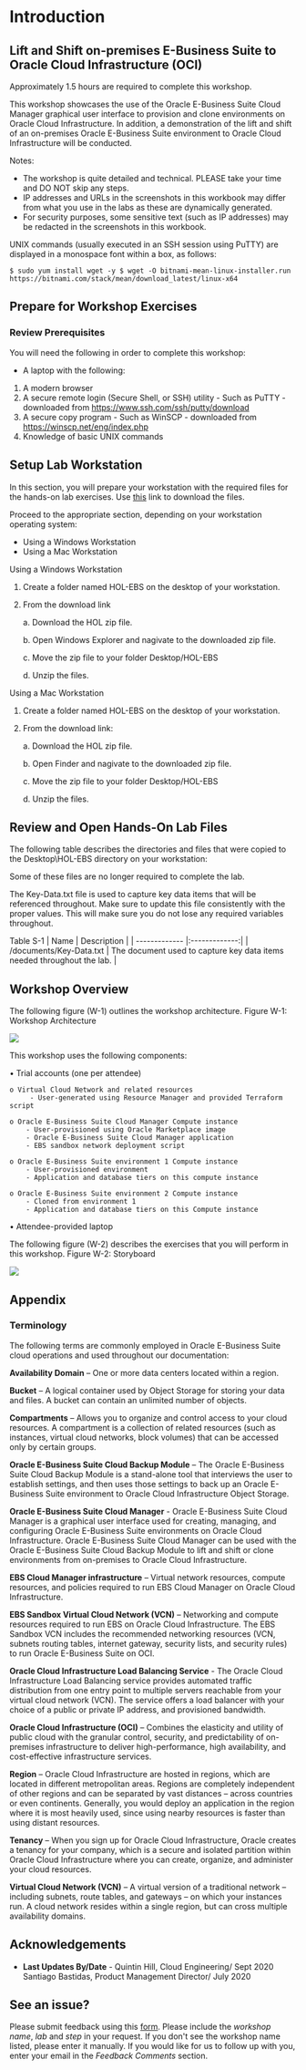 # Introduction

## Lift and Shift on-premises E-Business Suite to Oracle Cloud Infrastructure (OCI)

Approximately 1.5 hours are required to complete this workshop.

This workshop showcases the use of the Oracle E-Business Suite Cloud Manager graphical user interface to provision and clone environments on Oracle Cloud Infrastructure. In addition, a demonstration of the lift and shift of an on-premises Oracle E-Business Suite environment to Oracle Cloud Infrastructure will be conducted.

Notes:

* The workshop is quite detailed and technical. PLEASE take your time and DO NOT skip any steps.
* IP addresses and URLs in the screenshots in this workbook may differ from what you use in the labs as these are dynamically generated.
* For security purposes, some sensitive text (such as IP addresses) may be redacted in the screenshots in this workbook.

UNIX commands (usually executed in an SSH session using PuTTY) are displayed in a monospace font within a box, as follows: 

```
$ sudo yum install wget -y $ wget -O bitnami-mean-linux-installer.run https://bitnami.com/stack/mean/download_latest/linux-x64
```

## Prepare for Workshop Exercises

### Review Prerequisites

You will need the following in order to complete this workshop:

* A laptop with the following:

1. A modern browser
2. A secure remote login (Secure Shell, or SSH) utility 
        - Such as PuTTY - downloaded from https://www.ssh.com/ssh/putty/download
3. A secure copy program
        - Such as WinSCP - downloaded from https://winscp.net/eng/index.php
4. Knowledge of basic UNIX commands

## Setup Lab Workstation

In this section, you will prepare your workstation with the required files for the hands-on lab exercises. 
Use [this](https://objectstorage.us-ashburn-1.oraclecloud.com/p/mAWDPAT5jDjg34fUnSHtu-u_ztJ0_D9igCl1Bpoi7_E/n/orasenatdecanational01/b/EBS-Folder/o/EBSHOL-EBS.zip) link to download the files.

Proceed to the appropriate section, depending on your workstation operating system:

* Using a Windows Workstation
* Using a Mac Workstation

Using a Windows Workstation

1. Create a folder named HOL-EBS on the desktop of your workstation.

2. From the download link

    a. Download the HOL zip file.

    b. Open Windows Explorer and nagivate to the downloaded zip file. 
        
    c. Move the zip file to your folder Desktop/HOL-EBS 
        
    d. Unzip the files.

Using a Mac Workstation

1. Create a folder named HOL-EBS on the desktop of your workstation.

2. From the download link:

   a. Download the HOL zip file.

    b. Open Finder and nagivate to the downloaded zip file. 
        
    c. Move the zip file to your folder Desktop/HOL-EBS 
        
    d. Unzip the files. 

## Review and Open Hands-On Lab Files

The following table describes the directories and files that were copied to the Desktop\HOL-EBS directory on your workstation:

Some of these files are no longer required to complete the lab. 

The Key-Data.txt file is used to capture key data items that will be referenced throughout. Make sure to update this file consistently with the proper values. This will make sure you do not lose any required variables throughout. 

Table S-1
| Name          | Description       | 
| ------------- |:-------------:|
| /documents/Key-Data.txt      | The document used to capture key data items needed throughout the lab.     |

## Workshop Overview

The following figure (W-1) outlines the workshop architecture.
Figure W-1: Workshop Architecture

![](./images/1.png " ")

This workshop uses the following components:

• Trial accounts (one per attendee)

    o Virtual Cloud Network and related resources 
         - User-generated using Resource Manager and provided Terraform script

    o Oracle E-Business Suite Cloud Manager Compute instance 
        - User-provisioned using Oracle Marketplace image 
        - Oracle E-Business Suite Cloud Manager application 
        - EBS sandbox network deployment script

    o Oracle E-Business Suite environment 1 Compute instance 
        - User-provisioned environment 
        - Application and database tiers on this compute instance

    o Oracle E-Business Suite environment 2 Compute instance 
        - Cloned from environment 1 
        - Application and database tiers on this Compute instance

• Attendee-provided laptop

The following figure (W-2) describes the exercises that you will perform in this workshop.
Figure W-2: Storyboard

![](./images/2.png " ")

## Appendix
### Terminology

The following terms are commonly employed in Oracle E-Business Suite cloud operations and used throughout our documentation:

**Availability Domain** – One or more data centers located within a region.

**Bucket** – A logical container used by Object Storage for storing your data and files. A bucket can contain an unlimited number of objects.

**Compartments** – Allows you to organize and control access to your cloud resources. A compartment is a collection of related resources (such as instances, virtual cloud networks, block volumes) that can be accessed only by certain groups.

**Oracle E-Business Suite Cloud Backup Module** – The Oracle E-Business Suite Cloud Backup Module is a stand-alone tool that interviews the user to establish settings, and then uses those settings to back up an Oracle E-Business Suite environment to Oracle Cloud Infrastructure Object Storage.

**Oracle E-Business Suite Cloud Manager** - Oracle E-Business Suite Cloud Manager is a graphical user interface used for creating, managing, and configuring Oracle E-Business Suite environments on Oracle Cloud Infrastructure. Oracle E-Business Suite Cloud Manager can be used with the Oracle E-Business Suite Cloud Backup Module to lift and shift or clone environments from on-premises to Oracle Cloud Infrastructure.

**EBS Cloud Manager infrastructure** – Virtual network resources, compute resources, and policies required to run EBS Cloud Manager on Oracle Cloud Infrastructure.

**EBS Sandbox Virtual Cloud Network (VCN)** – Networking and compute resources required to run EBS on Oracle Cloud Infrastructure. The EBS Sandbox VCN includes the recommended networking resources (VCN, subnets routing tables, internet gateway, security lists, and security rules) to run Oracle E-Business Suite on OCI.

**Oracle Cloud Infrastructure Load Balancing Service** - The Oracle Cloud Infrastructure Load Balancing service provides automated traffic distribution from one entry point to multiple servers reachable from your virtual cloud network (VCN). The service offers a load balancer with your choice of a public or private IP address, and provisioned bandwidth.

**Oracle Cloud Infrastructure (OCI)** – Combines the elasticity and utility of public cloud with the granular control, security, and predictability of on-premises infrastructure to deliver high-performance, high availability, and cost-effective infrastructure services.

**Region** – Oracle Cloud Infrastructure are hosted in regions, which are located in different metropolitan areas. Regions are completely independent of other regions and can be separated by vast distances – across countries or even continents. Generally, you would deploy an application in the region where it is most heavily used, since using nearby resources is faster than using distant resources.

**Tenancy** – When you sign up for Oracle Cloud Infrastructure, Oracle creates a tenancy for your company, which is a secure and isolated partition within Oracle Cloud Infrastructure where you can create, organize, and administer your cloud resources.

**Virtual Cloud Network (VCN)** – A virtual version of a traditional network – including subnets, route tables, and gateways – on which your instances run. A cloud network resides within a single region, but can cross multiple availability domains.

## Acknowledgements

- **Last Updates By/Date** - 
        Quintin Hill, Cloud Engineering/ Sept 2020
        Santiago Bastidas, Product Management Director/ July 2020

## See an issue?
Please submit feedback using this [form](https://apexapps.oracle.com/pls/apex/f?p=133:1:::::P1_FEEDBACK:1). Please include the *workshop name*, *lab* and *step* in your request.  If you don't see the workshop name listed, please enter it manually. If you would like for us to follow up with you, enter your email in the *Feedback Comments* section. 
